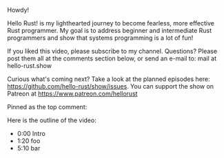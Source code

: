 Howdy!

Hello Rust! is my lighthearted journey to become fearless, more effective Rust programmer.
My goal is to address beginner and intermediate Rust programmers and show that systems programming is a lot of fun!

If you liked this video, please subscribe to my channel.
Questions? Please post them all at the comments section below,
or send an e-mail to: mail at hello-rust.show

Curious what's coming next? Take a look at the planned episodes here: https://github.com/hello-rust/show/issues.
You can support the show on Patreon at https://www.patreon.com/hellorust


Pinned as the top comment:

Here is the outline of the video:

* 0:00 Intro
* 1:20 foo
* 5:10 bar
